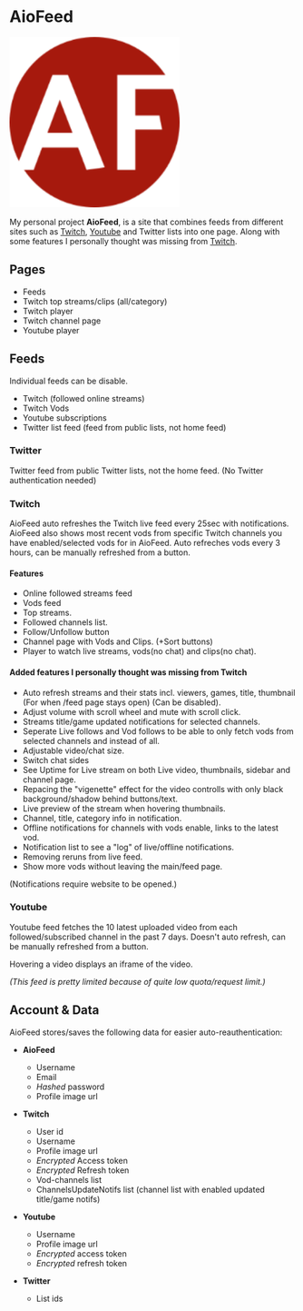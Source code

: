 # AioFeed

<img src="https://github.com/mambans/AioFeed/blob/master/frontend/public/android-chrome-192x192.png" alt="Logo" width="300"/>

My personal project **AioFeed**, is a site that combines feeds from different sites such as [Twitch](https://twitch.tv), [Youtube](https://youtube.com) and Twitter lists into one page. Along with some features I personally thought was missing from [Twitch](https://twitch.tv).

## Pages

- Feeds
- Twitch top streams/clips (all/category)
- Twitch player
- Twitch channel page
- Youtube player

## Feeds

Individual feeds can be disable.

- Twitch (followed online streams)
- Twitch Vods
- Youtube subscriptions
- Twitter list feed (feed from public lists, not home feed)

### Twitter

Twitter feed from public Twitter lists, not the home feed. (No Twitter authentication needed)

### Twitch

AioFeed auto refreshes the Twitch live feed every 25sec with notifications. AioFeed also shows most recent vods from specific Twitch channels you have enabled/selected vods for in AioFeed. Auto refreches vods every 3 hours, can be manually refreshed from a button.

#### Features

- Online followed streams feed
- Vods feed
- Top streams.
- Followed channels list.
- Follow/Unfollow button
- Channel page with Vods and Clips. (+Sort buttons)
- Player to watch live streams, vods(no chat) and clips(no chat).

#### Added features I personally thought was missing from Twitch

- Auto refresh streams and their stats incl. viewers, games, title, thumbnail (For when /feed page stays open) (Can be disabled).
- Adjust volume with scroll wheel and mute with scroll click.
- Streams title/game updated notifications for selected channels.
- Seperate Live follows and Vod follows to be able to only fetch vods from selected channels and instead of all.
- Adjustable video/chat size.
- Switch chat sides
- See Uptime for Live stream on both Live video, thumbnails, sidebar and channel page.
- Repacing the "vigenette" effect for the video controlls with only black background/shadow behind buttons/text.
- Live preview of the stream when hovering thumbnails.
- Channel, title, category info in notification.
- Offline notifications for channels with vods enable, links to the latest vod.
- Notification list to see a "log" of live/offline notifications.
- Removing reruns from live feed.
- Show more vods without leaving the main/feed page.

(Notifications require website to be opened.)

### Youtube

Youtube feed fetches the 10 latest uploaded video from each followed/subscribed channel in the past 7 days. Doesn't auto refresh, can be manually refreshed from a button.

Hovering a video displays an iframe of the video.

_(This feed is pretty limited because of quite low quota/request limit.)_

## Account & Data

AioFeed stores/saves the following data for easier auto-reauthentication:

- **AioFeed**

  - Username
  - Email
  - _Hashed_ password
  - Profile image url

- **Twitch**

  - User id
  - Username
  - Profile image url
  - _Encrypted_ Access token
  - _Encrypted_ Refresh token
  - Vod-channels list
  - ChannelsUpdateNotifs list (channel list with enabled updated title/game notifs)

- **Youtube**

  - Username
  - Profile image url
  - _Encrypted_ access token
  - _Encrypted_ refresh token

- **Twitter**
  - List ids

